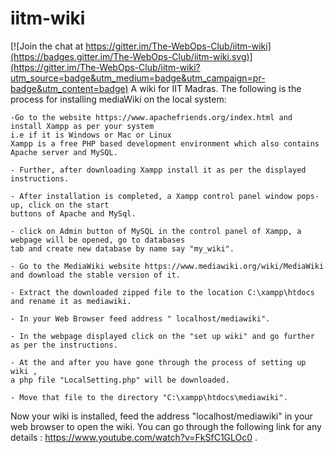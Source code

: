 # iitm-wiki

[![Join the chat at https://gitter.im/The-WebOps-Club/iitm-wiki](https://badges.gitter.im/The-WebOps-Club/iitm-wiki.svg)](https://gitter.im/The-WebOps-Club/iitm-wiki?utm_source=badge&utm_medium=badge&utm_campaign=pr-badge&utm_content=badge)
A wiki for IIT Madras.
The following is the process for installing mediaWiki on the local system:

    -Go to the website https://www.apachefriends.org/index.html and install Xampp as per your system 
    i.e if it is Windows or Mac or Linux
    Xampp is a free PHP based development environment which also contains Apache server and MySQL.
    
    - Further, after downloading Xampp install it as per the displayed instructions.
    
    - After installation is completed, a Xampp control panel window pops-up, click on the start
    buttons of Apache and MySql.
    
    - click on Admin button of MySQL in the control panel of Xampp, a webpage will be opened, go to databases
    tab and create new database by name say "my_wiki".
    
    - Go to the MediaWiki website https://www.mediawiki.org/wiki/MediaWiki and download the stable version of it.
    
    - Extract the downloaded zipped file to the location C:\xampp\htdocs and rename it as mediawiki.
    
    - In your Web Browser feed address " localhost/mediawiki".
    
    - In the webpage displayed click on the "set up wiki" and go further as per the instructions.
    
    - At the and after you have gone through the process of setting up wiki ,
    a php file "LocalSetting.php" will be downloaded.
    
    - Move that file to the directory "C:\xampp\htdocs\mediawiki".

Now your wiki is installed, feed the address "localhost/mediawiki" in your web browser to open the wiki. 
You can go through the following link for any details : https://www.youtube.com/watch?v=FkSfC1GLOc0 . 
    
    
